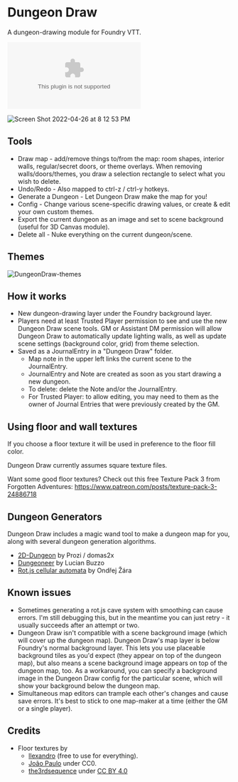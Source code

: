 # Dungeon Draw

A dungeon-drawing module for Foundry VTT.

![Latest Release Download Count](https://img.shields.io/github/downloads/mcglincy/dungeondraw-foundry-vtt/latest/module.zip)

![Screen Shot 2022-04-26 at 8 12 53 PM](https://user-images.githubusercontent.com/189172/165418455-f4aff669-9766-4072-a329-e859ae2573b9.png)

## Tools

- Draw map - add/remove things to/from the map: room shapes, interior walls, regular/secret doors, or theme overlays. When removing walls/doors/themes, you draw a selection rectangle to select what you wish to delete.
- Undo/Redo - Also mapped to ctrl-z / ctrl-y hotkeys.
- Generate a Dungeon - Let Dungeon Draw make the map for you!
- Config - Change various scene-specific drawing values, or create & edit your own custom themes.
- Export the current dungeon as an image and set to scene background (useful for 3D Canvas module).
- Delete all - Nuke everything on the current dungeon/scene.

## Themes

![DungeonDraw-themes](https://user-images.githubusercontent.com/189172/142654535-cd797a63-c2b3-4c7a-8613-fa6b49baca33.jpg)

## How it works

- New dungeon-drawing layer under the Foundry background layer.
- Players need at least Trusted Player permission to see and use the new Dungeon Draw scene tools. GM or Assistant DM permission will allow Dungeon Draw to automatically update lighting walls, as well as update scene settings (background color, grid) from theme selection.
- Saved as a JournalEntry in a "Dungeon Draw" folder.
  - Map note in the upper left links the current scene to the JournalEntry.
  - JournalEntry and Note are created as soon as you start drawing a new dungeon.
  - To delete: delete the Note and/or the JournalEntry.
  - For Trusted Player: to allow editing, you may need to them as the owner of Journal Entries that were previously created by the GM.

## Using floor and wall textures

If you choose a floor texture it will be used in preference to the floor fill color.

Dungeon Draw currently assumes square texture files.

Want some good floor textures? Check out this free Texture Pack 3 from Forgotten Adventures: https://www.patreon.com/posts/texture-pack-3-24886718

## Dungeon Generators

Dungeon Draw includes a magic wand tool to make a dungeon map for you, along with several dungeon generation algorithms.

- [2D-Dungeon](https://github.com/Prozi/dungeon-generator) by Prozi / domas2x
- [Dungeoneer](https://github.com/LucianBuzzo/dungeoneer) by Lucian Buzzo
- [Rot.js cellular automata](https://github.com/ondras/rot.js) by Ondřej Žára

## Known issues

- Sometimes generating a rot.js cave system with smoothing can cause errors. I'm still debugging this, but in the meantime you can just retry - it usually succeeds after an attempt or two.
- Dungeon Draw isn't compatible with a scene background image (which will cover up the dungeon map). Dungeon Draw's map layer is below Foundry's normal background layer. This lets you use placeable background tiles as you'd expect (they appear on top of the dungeon map), but also means a scene background image appears on top of the dungeon map, too. As a workaround, you can specify a background image in the Dungeon Draw config for the particular scene, which will show your background below the dungeon map.
- Simultaneous map editors can trample each other's changes and cause save errors. It's best to stick to one map-maker at a time (either the GM or a single player).

## Credits

- Floor textures by
  - [llexandro](https://www.deviantart.com/llexandro/gallery/54632558/sci-fi-textures) (free to use for everything).
  - [João Paulo](https://3dtextures.me/about/) under CC0.
  - [the3rdsequence](https://www.the3rdsequence.com/texturedb/) under [CC BY 4.0](https://creativecommons.org/licenses/by/4.0/)
